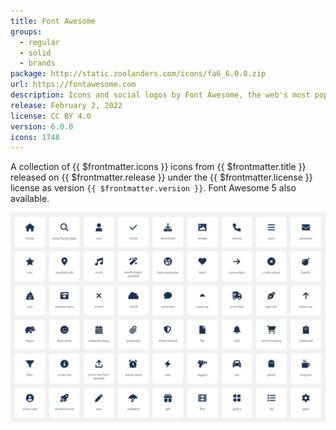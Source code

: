 ```yaml
---
title: Font Awesome
groups:
  - regular
  - solid
  - brands
package: http://static.zoolanders.com/icons/fa6_6.0.0.zip
url: https://fontawesome.com
description: Icons and social logos by Font Awesome, the web's most popular icon set
release: February 2, 2022
license: CC BY 4.0
version: 6.0.0
icons: 1748
---
```


<!--@include: ../_partials/intro-collection-->

A collection of {{ $frontmatter.icons }} icons from <a :href="$frontmatter.url" target="_blank">{{ $frontmatter.title }}</a> released on {{ $frontmatter.release }} under the {{ $frontmatter.license }} license as version `{{ $frontmatter.version }}`. Font Awesome 5 also available.

![Font Awesome Icon Collection](../assets/collection-fontawesome.webp)
